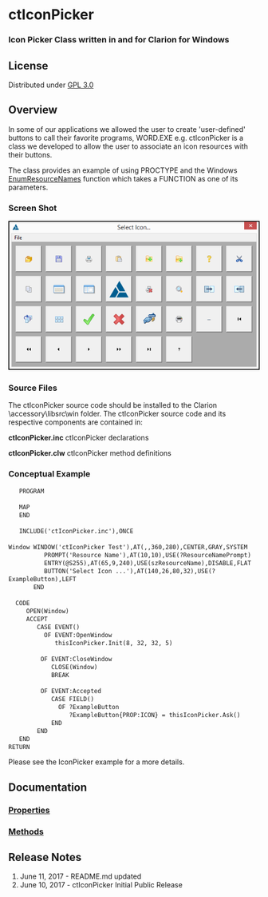 # ctIconPicker #

### Icon Picker Class written in and for Clarion for Windows ###

## License ##
Distributed under [GPL 3.0](http://www.gnu.org/licenses/gpl-3.0.txt "GPL 3.0")

## Overview ##

In some of our applications we allowed the user to create 'user-defined' buttons to call their favorite programs, WORD.EXE e.g.  ctIconPicker is a class we developed to allow the user to associate an icon resources with their buttons.

The class provides an example of using PROCTYPE and the Windows [EnumResourceNames](https://msdn.microsoft.com/en-us/library/windows/desktop/ms648037(v=vs.85).aspx "EnumResourceNames function") function which takes a FUNCTION as one of its parameters.

### Screen Shot ###

![Screen Capture](images/ctIconPicker.png)

### Source Files ###

The ctIconPicker source code should be installed to the Clarion \accessory\libsrc\win folder. The ctIconPicker source code and its respective components are contained in:

 
 **ctIconPicker.inc** ctIconPicker declarations
 
 **ctIconPicker.clw** ctIconPicker method definitions
 
### Conceptual Example ###

       PROGRAM
    
       MAP
       END
      
       INCLUDE('ctIconPicker.inc'),ONCE
       
    Window WINDOW('ctIconPicker Test'),AT(,,360,280),CENTER,GRAY,SYSTEM
              PROMPT('Resource Name'),AT(10,10),USE(?ResourceNamePrompt)
              ENTRY(@S255),AT(65,9,240),USE(szResourceName),DISABLE,FLAT
              BUTTON('Select Icon ...'),AT(140,26,80,32),USE(?ExampleButton),LEFT
           END
    
      CODE
         OPEN(Window)
         ACCEPT
            CASE EVENT()
              OF EVENT:OpenWindow
                 thisIconPicker.Init(8, 32, 32, 5)
    
             OF EVENT:CloseWindow
                CLOSE(Window)
                BREAK
    
             OF EVENT:Accepted   
                CASE FIELD()
                  OF ?ExampleButton
                     ?ExampleButton{PROP:ICON} = thisIconPicker.Ask()
                END   
            END 
       END
    RETURN

Please see the IconPicker example for a more details.

## Documentation ##

### [Properties](http://devuna.github.io/ctIconPickerProperty) ###

### [Methods](http://devuna.github.io/ctIconPickerMethod) ###

## Release Notes ##
1. June 11, 2017 - README.md updated 
2. June 10, 2017 - ctIconPicker Initial Public Release 

